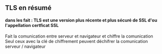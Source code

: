 ## TLS en résumé 
#### dans les fait : TLS est une version plus récente et plus sécuré de SSL d'ou l'appellation certficat SSL 

Fait la comunication entre serveur et navigateur et chiffre la comunication
Seul ceux avec la clé de chiffrement peuvent déchifrer la comunication serveur / navigateur




